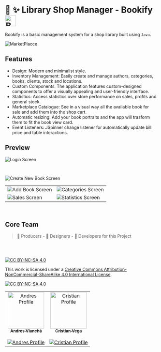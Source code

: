 # :notebook_with_decorative_cover: :sparkles: Library Shop Manager - Bookify <img src="https://phenomenal-figolla-ec963e.netlify.app/Logo.png" width="36" alt="Bookify Logo"/>

Bookify is a basic management system for a shop library built using `Java`.

![MarketPlacce](https://github.com/Andresv309/astro-blog/assets/92413890/30cc7550-eccb-4467-8e13-615f3e362247)

## Features
- Design: Modern and minimalist style.
- Inventory Management: Easily create and manage authors, categories, books, clients, stock and locations.
- Custom Components: The application features custom-designed components to offer a visually appealing and user-friendly interface.
- Statistics: Access statistics over store performance on sales, profits and general stock.
- Marketplace Catalogue: See in a visual way all the available book for sale and add them into the shop cart.
- Automatic resizing: Add your book portraits and the app will trasform them to fit the book view card.
- Event Listeners: JSpinner change listener for automatically update bill price and table interactions.

## Preview

![Login Screen](https://github.com/Andresv309/bookify/assets/116861909/633c4790-4aea-4007-b314-e96a9407c9b4)

<br/>

![Create New Book Screen](https://github.com/Andresv309/bookify/assets/116861909/e7918283-86c3-49a5-83ff-a2124fa754fd)

<table align="center">
<tr>
  <td><img src="https://github.com/Andresv309/bookify/assets/116861909/a092480f-1a4e-44cb-a506-4f4e2857951d" alt="Add Book Screen"/></td>
  <td><img src="https://github.com/Andresv309/bookify/assets/116861909/84f62166-97fa-40f1-b55d-85efa6374e83" alt="Categories Screen"/></td>
</tr>
<tr>
  <td><img src="https://github.com/Andresv309/bookify/assets/116861909/f686a8a3-bc3d-4d13-8892-2279c5ada07a" alt="Sales Screen"/></td>
  <td><img src="https://github.com/Andresv309/bookify/assets/116861909/3d1a5d9e-5113-4a4b-bb46-d9bcb6ce624a" alt="Statistics Screen"/></td>
</tr>
</table>


<br>


## Core Team

> 🚀 Producers - 💅 Designers - 🤖 Developers for this Project

<table>
  <tbody>
    <tr>
      <td align="center"><a href="https://github.com/Andresv309"><img src="https://avatars.githubusercontent.com/u/116861909?v=4?s=120" width="120px"  alt="Andres Profile"/><br /><sub><b>Andres Vianchá</b></sub></a> <br><br>    
        <a href="https://github.com/Andresv309">
          <img src="https://img.shields.io/badge/follow-30363D?style=for-the-badge&logo=GitHub-Sponsors&logoColor=#white" alt="Andres Profile" />
        </a> 
      </td>
      <td align="center"><a href="https://github.com/Cristian1503V"><img src="https://avatars.githubusercontent.com/u/92413890?v=4?s=120"  width="120px"  alt="Cristian Profile"/><br /><sub><b>Cristian Vega</b></sub></a> <br><br> 
        <a href="https://github.com/Cristian1503V">
          <img src="https://img.shields.io/badge/follow-30363D?style=for-the-badge&logo=GitHub-Sponsors&logoColor=#white" alt="Cristian Profile"></img>
        </a> 
      </td>
    </tr>
  </tbody>


<br>
<br>


[![CC BY-NC-SA 4.0][cc-by-nc-sa-shield]][cc-by-nc-sa]

This work is licensed under a
[Creative Commons Attribution-NonCommercial-ShareAlike 4.0 International License][cc-by-nc-sa].

[![CC BY-NC-SA 4.0][cc-by-nc-sa-image]][cc-by-nc-sa]

[cc-by-nc-sa]: http://creativecommons.org/licenses/by-nc-sa/4.0/
[cc-by-nc-sa-image]: https://licensebuttons.net/l/by-nc-sa/4.0/88x31.png
[cc-by-nc-sa-shield]: https://img.shields.io/badge/License-CC%20BY--NC--SA%204.0-lightgrey.svg
